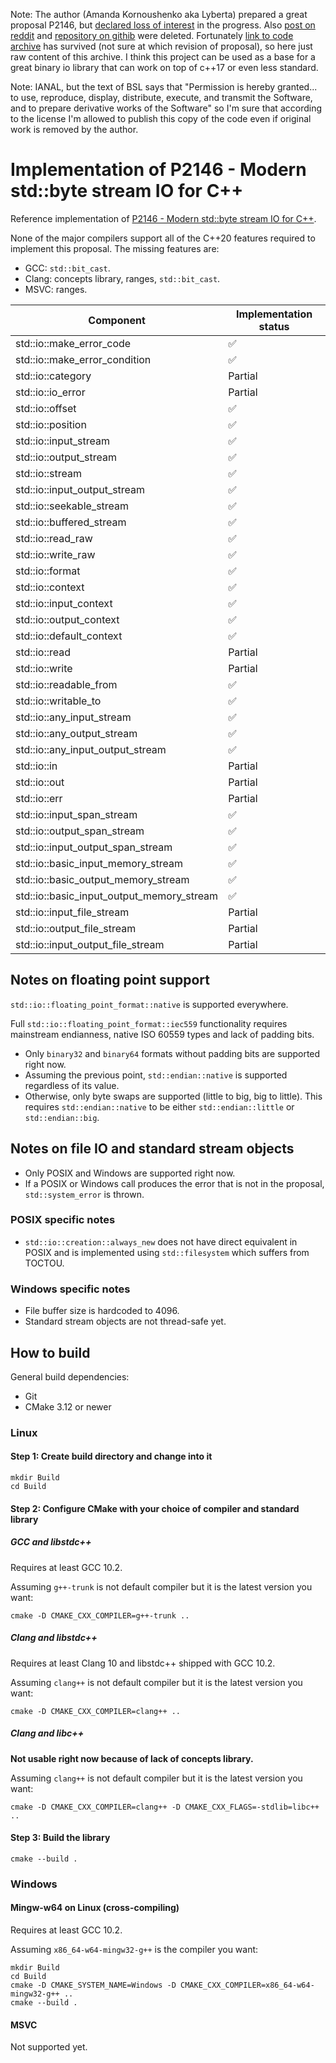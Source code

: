 Note: The author (Amanda Kornoushenko aka Lyberta) prepared a great proposal P2146, but [declared loss of interest](https://github.com/cplusplus/papers/issues/860) in the progress.
Also [post on reddit](https://www.reddit.com/r/cpp/comments/fe72kp/modern_stdbyte_stream_io_for_c/) and [repository on githib](https://github.com/Lyberta/cpp-io-impl) were deleted. Fortunately [link to code archive](http://korno.net/cpp/P2146.tar.gz) has survived (not sure at which revision of proposal), so here just raw content of this archive. I think this project can be used as a base for a great binary io library that can work on top of c++17 or even less standard.

Note: IANAL, but the text of BSL says that "Permission is hereby granted... to use, reproduce, display, distribute, execute, and transmit the Software, and to prepare derivative works of the Software" so I'm sure that according to the license I'm allowed to publish this copy of the code even if original work is removed by the author.

# Implementation of P2146 - Modern std::byte stream IO for C++

Reference implementation of [P2146 - Modern std::byte stream IO for C++](https://wg21.link/p2146).

None of the major compilers support all of the C++20 features required to implement this proposal. The missing features are:

* GCC: `std::bit_cast`.
* Clang: concepts library, ranges, `std::bit_cast`.
* MSVC: ranges.

| Component                                 | Implementation status |
| ----------------------------------------- | --------------------- |
| std::io::make_error_code                  | ✅                     |
| std::io::make_error_condition             | ✅                     |
| std::io::category                         | Partial               |
| std::io::io_error                         | Partial               |
| std::io::offset                           | ✅                     |
| std::io::position                         | ✅                     |
| std::io::input_stream                     | ✅                     |
| std::io::output_stream                    | ✅                     |
| std::io::stream                           | ✅                     |
| std::io::input_output_stream              | ✅                     |
| std::io::seekable_stream                  | ✅                     |
| std::io::buffered_stream                  | ✅                     |
| std::io::read_raw                         | ✅                     |
| std::io::write_raw                        | ✅                     |
| std::io::format                           | ✅                     |
| std::io::context                          | ✅                     |
| std::io::input_context                    | ✅                     |
| std::io::output_context                   | ✅                     |
| std::io::default_context                  | ✅                     |
| std::io::read                             | Partial               |
| std::io::write                            | Partial               |
| std::io::readable_from                    | ✅                     |
| std::io::writable_to                      | ✅                     |
| std::io::any_input_stream                 | ✅                     |
| std::io::any_output_stream                | ✅                     |
| std::io::any_input_output_stream          | ✅                     |
| std::io::in                               | Partial               |
| std::io::out                              | Partial               |
| std::io::err                              | Partial               |
| std::io::input_span_stream                | ✅                     |
| std::io::output_span_stream               | ✅                     |
| std::io::input_output_span_stream         | ✅                     |
| std::io::basic_input_memory_stream        | ✅                     |
| std::io::basic_output_memory_stream       | ✅                     |
| std::io::basic_input_output_memory_stream | ✅                     |
| std::io::input_file_stream                | Partial               |
| std::io::output_file_stream               | Partial               |
| std::io::input_output_file_stream         | Partial               |

## Notes on floating point support

`std::io::floating_point_format::native` is supported everywhere.

Full `std::io::floating_point_format::iec559` functionality requires mainstream endianness, native ISO 60559 types and lack of padding bits.

* Only `binary32` and `binary64` formats without padding bits are supported right now.
* Assuming the previous point, `std::endian::native` is supported regardless of its value.
* Otherwise, only byte swaps are supported (little to big, big to little). This requires `std::endian::native` to be either `std::endian::little` or `std::endian::big`.

## Notes on file IO and standard stream objects

* Only POSIX and Windows are supported right now.
* If a POSIX or Windows call produces the error that is not in the proposal, `std::system_error` is thrown.

### POSIX specific notes

* `std::io::creation::always_new` does not have direct equivalent in POSIX and is implemented using `std::filesystem` which suffers from TOCTOU.

### Windows specific notes

* File buffer size is hardcoded to 4096.
* Standard stream objects are not thread-safe yet.

## How to build

General build dependencies:
* Git
* CMake 3.12 or newer

### Linux

#### Step 1: Create build directory and change into it

```
mkdir Build
cd Build
```

#### Step 2: Configure CMake with your choice of compiler and standard library

##### GCC and libstdc++

Requires at least GCC 10.2.

Assuming `g++-trunk` is not default compiler but it is the latest version you want:

```
cmake -D CMAKE_CXX_COMPILER=g++-trunk ..
```

##### Clang and libstdc++

Requires at least Clang 10 and libstdc++ shipped with GCC 10.2.

Assuming `clang++` is not default compiler but it is the latest version you want:

```
cmake -D CMAKE_CXX_COMPILER=clang++ ..
```

##### Clang and libc++

**Not usable right now because of lack of concepts library.**

Assuming `clang++` is not default compiler but it is the latest version you want:

```
cmake -D CMAKE_CXX_COMPILER=clang++ -D CMAKE_CXX_FLAGS=-stdlib=libc++ ..
```

#### Step 3: Build the library

```
cmake --build .
```

### Windows

#### Mingw-w64 on Linux (cross-compiling)

Requires at least GCC 10.2.

Assuming `x86_64-w64-mingw32-g++` is the compiler you want:

```
mkdir Build
cd Build
cmake -D CMAKE_SYSTEM_NAME=Windows -D CMAKE_CXX_COMPILER=x86_64-w64-mingw32-g++ ..
cmake --build .
```

#### MSVC

Not supported yet.
